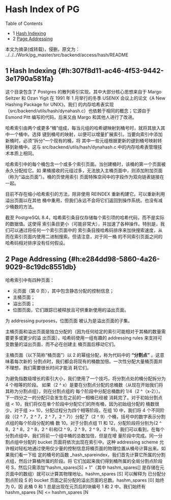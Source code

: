 # Hash Index of PG


<div class="ox-hugo-toc toc has-section-numbers">

<div class="heading">Table of Contents</div>

- <span class="section-num">1</span> [Hash Indexing](#h:307f8d11-ac46-4f53-9442-3e1790a581fa)
- <span class="section-num">2</span> [Page Addressing](#h:e284dd98-5860-4a26-9029-8c19dc8551db)

</div>
<!--endtoc-->


本文为摘录(或转载)，侵删，原文为： ../../../Work/pg_master/src/backend/access/hash/README



## <span class="section-num">1</span> Hash Indexing {#h:307f8d11-ac46-4f53-9442-3e1790a581fa}

这个目录包含了 Postgres 的散列索引实现。其中大部分核心思想来自于 Margo Seltzer 和 Ozan
Yigit 在 1991 年 1 月举行的冬季 USENIX 会议上的论文《A New Hashing Package for UNIX》。我们
的内存哈希表实现（src/backend/utils/hash/dynahash.c）也依赖于相同的概念；它源自于 Esmond
Pitt 编写的代码，后来又由 Margo 和其他人进行了改进。

哈希索引由两个或更多“桶”组成，每当元组的哈希键映射到桶号时，就将其放入其中一个桶中。选择
键到桶号的映射，以便可以增量扩展索引。当要向索引中添加新桶时，必须“拆分”一个现有的桶，将
其中一些元组根据更新的键到桶号映射转移到新桶中。这与 src/backend/utils/hash/dynahash.c
中的内存哈希表管理技术本质上相同。

哈希索引中的每个桶包含一个或多个索引页面。当创建桶时，该桶的第一个页面被永久分配给它。如
果桶接收的元组过多，无法放入主桶页面中，则添加附加页面（称为“溢出页面”）。桶的页使用索引
页面特殊空间中的字段作为双向链表链接在一起。

目前不存在缩小哈希索引的方法，除非使用 REINDEX 重新构建它。可以重新利用溢出页面以在其他
桶中重用，但我们永远不会将它们返回到操作系统。也没有减少桶数的方法。

截至 PostgreSQL 8.4，哈希索引条目仅存储每个索引项的哈希代码，而不是实际的数据值。这使得
索引条目更小（可能非常大），并加速了各种操作。特别是，我们可以通过将任何一个索引页面中的
索引条目按哈希码排序来加快搜索速度，从而在索引页面内使用二进制搜索。但请注意，对于同一桶
的不同索引页面之间的哈希码相对排序没有任何假设。


## <span class="section-num">2</span> Page Addressing {#h:e284dd98-5860-4a26-9029-8c19dc8551db}

哈希索引中有四种页面：

-   元页面（第 0 页），其中包含静态分配的控制信息；
-   主桶页面；
-   溢出页面；
-   位图页面，它们跟踪已被释放且可供重新使用的溢出页面。

为 addressing purposes，位图页面
被认为是溢出页面的子集。

主桶页面和溢出页面是独立分配的（因为任何给定的索引可能相对于其桶的数量需要更多或更少的溢
出页面）。哈希码使用一组有趣的 addressing rules 来支持可变数量的溢出页面，而不必在创建主
桶页面后移动它们。

主桶页面（以下简称“桶页面”）以 2 的幂组分配，称为代码中的 **“分割点”** 。这意味着每次新的
分割点时，我们都会将现有的桶数加倍。一次性分配大量桶页面并不理想，我们需要很长时间才能消
耗它们。

为避免指数级增长的索引大小，我们使用了一个技巧，将分割点处的桶分配拆分为 4 个相等的阶段。
如果（2 ^ x）是要在分割点分配的总桶数（从现在开始我们将其称为分割点组），则在分割点组的
每个阶段中分配总桶数的 1/4（2 ^（x-2））。下一四分之一的分配只会发生在之前的一相桶已经被
消耗完了。对于初始分割点组 &lt; 10，我们将仅在单个阶段中分配它们的所有桶，因为初始组分配的
桶数很少。对于组 &gt;= 10，分配过程分为四个相等阶段。在组 10 中，我们将 4 个不同阶段（{2 ^
7，2 ^ 7，2 ^ 7，2 ^ 7}）分配了（2 ^ 9）个桶，括号中的数字表示分割点组的每个阶段分配的桶
数 10。对于分割点组 11 和 12，分配阶段将分别为{2 ^ 8，2 ^ 8，2 ^ 8，2 ^ 8}和{2 ^ 9，2 ^
9，2 ^ 9，2 ^ 9}。我们可以看到，在每个分割点组中，我们将前一个组中桶的总数加倍，但是在增
量阶段中完成。同一分割点组中分配的 bucket 页面将依次出现在索引中。这种 addressing scheme
允许相对轻松地通过使用仅少量的控制信息将桶页面的物理位置从桶号计算出来。如果我们看一下给
定的桶号的函数 \_hash_spareindex，我们首先计算它所属的分割点组，然后计算桶所属的阶段。将
它们加起来我们得到桶所属的全局分割点阶段号 S，然后只需添加“hashm_spares[S] + 1”（其中
hashm_spares[] 是存储在元页面中的数组）就可以计算其物理地址。hashm_spares [S] 可以解释为
已分配分割点阶段 S 的 bucket 页面之前分配的溢出页面的总数。hashm_spares [0] 始终为 0，因
此桶 0 和 1 总是出现在元页后的块编号 1 和 2 中。我们始终有 hashm_spares [N] &lt;=
hashm_spares [N

